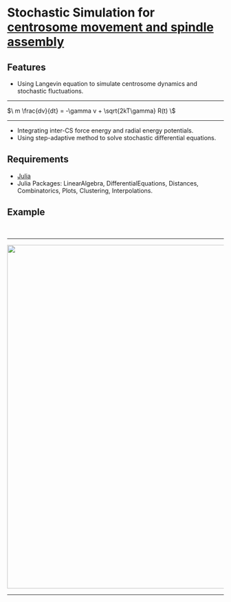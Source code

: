 # Stochastic Simulation for [centrosome movement and spindle assembly](https://www.molbiolcell.org/doi/full/10.1091/mbc.E22-10-0485)
## Features
- Using Langevin equation to simulate centrosome dynamics and stochastic fluctuations.

<hr />
$\ m \frac{dv}{dt} = -\gamma v + \sqrt{2kT\gamma} R(t) \$
<hr />

- Integrating inter-CS force energy and radial energy potentials.
- Using step-adaptive method to solve stochastic differential equations. 
  
## Requirements
- [Julia](https://julialang.org/)
- Julia Packages:
  LinearAlgebra, DifferentialEquations, Distances, Combinatorics, Plots, Clustering, Interpolations.

## Example


<p align="center">
    <br>
    <hr />
    <img src="https://github.com/lxc-dolphin/CentrosomeClustering/blob/main/sup/CS_clustering1.gif" width="800">
    <hr />  
    <br>
<p>

